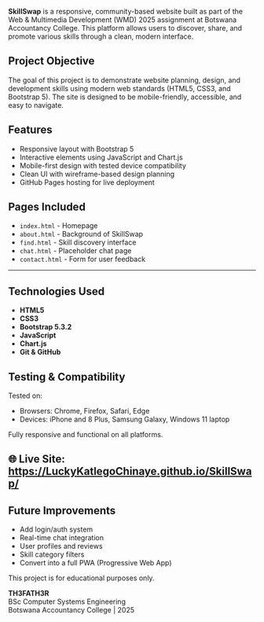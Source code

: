 
**SkillSwap** is a responsive, community-based website built as part of the Web & Multimedia Development (WMD) 2025 assignment at Botswana Accountancy College. This platform allows users to discover, share, and promote various skills through a clean, modern interface.



## Project Objective

The goal of this project is to demonstrate website planning, design, and development skills using modern web standards (HTML5, CSS3, and Bootstrap 5). The site is designed to be mobile-friendly, accessible, and easy to navigate.



## Features

- Responsive layout with Bootstrap 5  
- Interactive elements using JavaScript and Chart.js  
- Mobile-first design with tested device compatibility  
- Clean UI with wireframe-based design planning  
- GitHub Pages hosting for live deployment



## Pages Included

- `index.html` - Homepage  
- `about.html` - Background of SkillSwap  
- `find.html` - Skill discovery interface  
- `chat.html` - Placeholder chat page  
- `contact.html` - Form for user feedback

---

## Technologies Used

- **HTML5**  
- **CSS3**  
- **Bootstrap 5.3.2**  
- **JavaScript**  
- **Chart.js**  
- **Git & GitHub**  



## Testing & Compatibility

Tested on:
- Browsers: Chrome, Firefox, Safari, Edge  
- Devices: iPhone and 8 Plus, Samsung Galaxy, Windows 11 laptop  

 Fully responsive and functional on all platforms.


## 🌐 Live Site: https://LuckyKatlegoChinaye.github.io/SkillSwap/

##  Future Improvements

- Add login/auth system  
- Real-time chat integration  
- User profiles and reviews  
- Skill category filters  
- Convert into a full PWA (Progressive Web App)


This project is for educational purposes only.

**TH3FATH3R**  
BSc Computer Systems Engineering  
Botswana Accountancy College | 2025  
